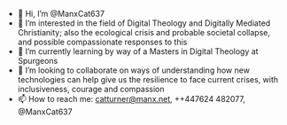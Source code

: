 - 👋 Hi, I’m @ManxCat637
- 👀 I’m interested in the field of Digital Theology and Digitally Mediated Christianity; also the ecological crisis and probable societal collapse, and possible compassionate responses to this
- 🌱 I’m currently learning by way of a Masters in Digital Theology at Spurgeons
- 💞️ I’m looking to collaborate on ways of understanding how new technologies can help give us the resilience to face current crises, with inclusiveness, courage and compassion
- 📫 How to reach me: catturner@manx.net, ++447624 482077, @ManxCat637

<!---
ManxCat637/ManxCat637 is a ✨ special ✨ repository because its `README.md` (this file) appears on your GitHub profile.
You can click the Preview link to take a look at your changes.
--->
